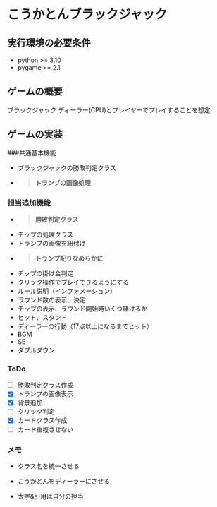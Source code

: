 # こうかとんブラックジャック
## 実行環境の必要条件
* python >= 3.10
* pygame >= 2.1

## ゲームの概要
ブラックジャック
ディーラー(CPU)とプレイヤーでプレイすることを想定

## ゲームの実装
###共通基本機能
* ブラックジャックの勝敗判定クラス
* >**トランプの画像処理**
### 担当追加機能
* >**勝敗判定クラス**
* チップの処理クラス
* トランプの画像を紐付け
* >**トランプ配りなめらかに**
* チップの掛け金判定
* クリック操作でプレイできるようにする
* ルール説明（インフォメーション）
* ラウンド数の表示、決定
* チップの表示、ラウンド開始時いくつ賭けるか
* ヒット、スタンド
* ディーラーの行動（17点以上になるまでヒット）
* BGM
* SE
* ダブルダウン
### ToDo
- [ ] 勝敗判定クラス作成
- [x] トランプの画像表示
- [x] 背景追加
- [ ] クリック判定
- [x] カードクラス作成
- [ ] カード重複させない
### メモ
- クラス名を統一させる
- こうかとんをディーラーにさせる

- 太字&引用は自分の担当

